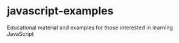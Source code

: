 # javascript-examples
Educational material and examples for those interested in learning JavaScript
